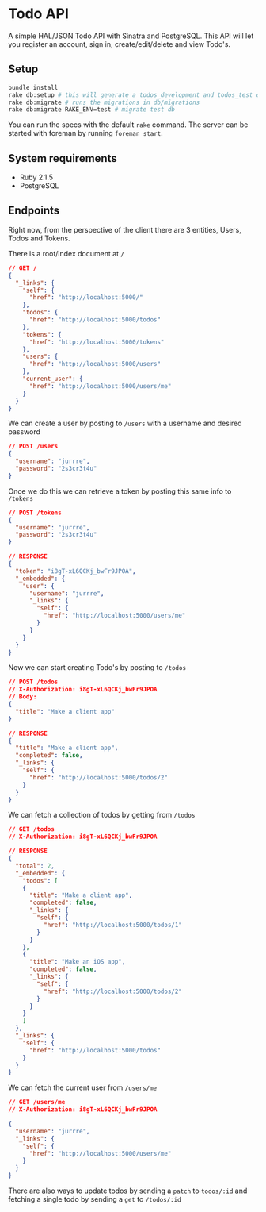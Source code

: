 # Todo API

A simple HAL/JSON Todo API with Sinatra and PostgreSQL.
This API will let you register an account, sign in, create/edit/delete and view Todo's.

## Setup

```bash
bundle install
rake db:setup # this will generate a todos_development and todos_test db
rake db:migrate # runs the migrations in db/migrations
rake db:migrate RAKE_ENV=test # migrate test db
```

You can run the specs with the default `rake` command.
The server can be started with foreman by running `foreman start`.

## System requirements
- Ruby 2.1.5
- PostgreSQL

## Endpoints
Right now, from the perspective of the client there are 3 entities, Users, Todos and Tokens.

There is a root/index document at `/`
```json
// GET /
{
  "_links": {
    "self": {
      "href": "http://localhost:5000/"
    },
    "todos": {
      "href": "http://localhost:5000/todos"
    },
    "tokens": {
      "href": "http://localhost:5000/tokens"
    },
    "users": {
      "href": "http://localhost:5000/users"
    },
    "current_user": {
      "href": "http://localhost:5000/users/me"
    }
  }
}
```

We can create a user by posting to `/users` with a username and desired password
```json
// POST /users
{
  "username": "jurrre",
  "password": "2s3cr3t4u"
}
```

Once we do this we can retrieve a token by posting this same info to `/tokens`
```json
// POST /tokens
{
  "username": "jurrre",
  "password": "2s3cr3t4u"
}

// RESPONSE
{
  "token": "i8gT-xL6QCKj_bwFr9JPOA",
  "_embedded": {
    "user": {
      "username": "jurrre",
      "_links": {
        "self": {
          "href": "http://localhost:5000/users/me"
        }
      }
    }
  }
}
```

Now we can start creating Todo's by posting to `/todos`
```json
// POST /todos
// X-Authorization: i8gT-xL6QCKj_bwFr9JPOA
// Body:
{
  "title": "Make a client app"
}

// RESPONSE
{
  "title": "Make a client app",
  "completed": false,
  "_links": {
    "self": {
      "href": "http://localhost:5000/todos/2"
    }
  }
}
```

We can fetch a collection of todos by getting from `/todos`
```json
// GET /todos
// X-Authorization: i8gT-xL6QCKj_bwFr9JPOA

// RESPONSE
{
  "total": 2,
  "_embedded": {
    "todos": [
    {
      "title": "Make a client app",
      "completed": false,
      "_links": {
        "self": {
          "href": "http://localhost:5000/todos/1"
        }
      }
    },
    {
      "title": "Make an iOS app",
      "completed": false,
      "_links": {
        "self": {
          "href": "http://localhost:5000/todos/2"
        }
      }
    }
    ]
  },
  "_links": {
    "self": {
      "href": "http://localhost:5000/todos"
    }
  }
}
```

We can fetch the current user from `/users/me`
```json
// GET /users/me
// X-Authorization: i8gT-xL6QCKj_bwFr9JPOA

{
  "username": "jurrre",
  "_links": {
    "self": {
      "href": "http://localhost:5000/users/me"
    }
  }
}
```

There are also ways to update todos by sending a `patch` to `todos/:id` and fetching a single todo by sending a `get` to `/todos/:id`
